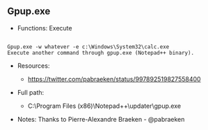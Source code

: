 ## Gpup.exe
* Functions: Execute
```

Gpup.exe -w whatever -e c:\Windows\System32\calc.exe
Execute another command through gpup.exe (Notepad++ binary).
```
   
* Resources:   
  * https://twitter.com/pabraeken/status/997892519827558400
   
* Full path:   
  * C:\Program Files (x86)\Notepad++\updater\gpup.exe    
   
* Notes: Thanks to Pierre-Alexandre Braeken - @pabraeken  
   
